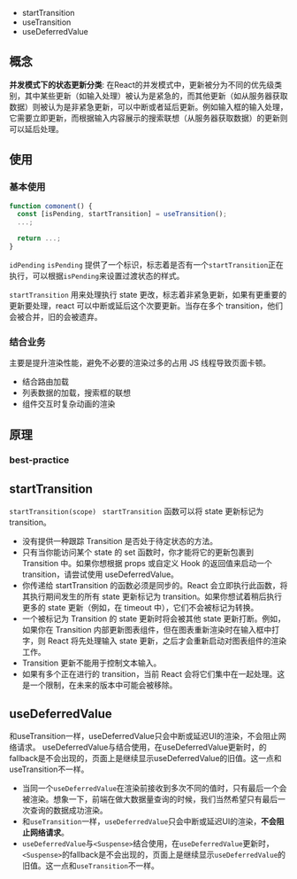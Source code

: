 - startTransition
- useTransition
- useDeferredValue

## 概念

**并发模式下的状态更新分类**:
在React的并发模式中，更新被分为不同的优先级类别，其中某些更新（如输入处理）被认为是紧急的，而其他更新（如从服务器获取数据）则被认为是非紧急更新，可以中断或者延后更新。例如输入框的输入处理，它需要立即更新，而根据输入内容展示的搜索联想（从服务器获取数据）的更新则可以延后处理。

## 使用

### 基本使用

```jsx
function comonent() {
  const [isPending, startTransition] = useTransition();
  ...;

  return ...;
}
```

`idPending`
`isPending` 提供了一个标识，标志着是否有一个`startTransition`正在执行，可以根据`isPending`来设置过渡状态的样式。

`startTransition`
用来处理执行 state 更改，标志着非紧急更新，如果有更重要的更新要处理，react 可以中断或延后这个次要更新。当存在多个 transition，他们会被合并，旧的会被遗弃。

### 结合业务

主要是提升渲染性能，避免不必要的渲染过多的占用 JS 线程导致页面卡顿。

- 结合路由加载
- 列表数据的加载，搜索框的联想
- 组件交互时复杂动画的渲染

## 原理

### best-practice

## startTransition

`startTransition(scope) `
`startTransition` 函数可以将 state 更新标记为 transition。

- 没有提供一种跟踪 Transition 是否处于待定状态的方法。
- 只有当你能访问某个 state 的 set 函数时，你才能将它的更新包裹到 Transition 中。如果你想根据 props 或自定义 Hook 的返回值来启动一个 transition，请尝试使用 useDeferredValue。
- 你传递给 startTransition 的函数必须是同步的。React 会立即执行此函数，将其执行期间发生的所有 state 更新标记为 transition。如果你想试着稍后执行更多的 state 更新（例如，在 timeout 中），它们不会被标记为转换。
- 一个被标记为 Transition 的 state 更新时将会被其他 state 更新打断。例如，如果你在 Transition 内部更新图表组件，但在图表重新渲染时在输入框中打字，则 React 将先处理输入 state 更新，之后才会重新启动对图表组件的渲染工作。
- Transition 更新不能用于控制文本输入。
- 如果有多个正在进行的 transition，当前 React 会将它们集中在一起处理。这是一个限制，在未来的版本中可能会被移除。

## useDeferredValue

和useTransition一样，useDeferredValue只会中断或延迟UI的渲染，不会阻止网络请求。
useDeferredValue与<Suspense>结合使用，在useDeferredValue更新时，<Suspense>的fallback是不会出现的，页面上是继续显示useDeferredValue的旧值。这一点和useTransition不一样。

- 当同一个`useDeferredValue`在渲染前接收到多次不同的值时，只有最后一个会被渲染。想象一下，前端在做大数据量查询的时候，我们当然希望只有最后一次查询的数据成功渲染。
- 和`useTransition`一样，`useDeferredValue`只会中断或延迟UI的渲染，**不会阻止网络请求**。
- `useDeferredValue`与`<Suspense>`结合使用，在`useDeferredValue`更新时，`<Suspense>`的fallback是不会出现的，页面上是继续显示`useDeferredValue`的旧值。这一点和`useTransition`不一样。
